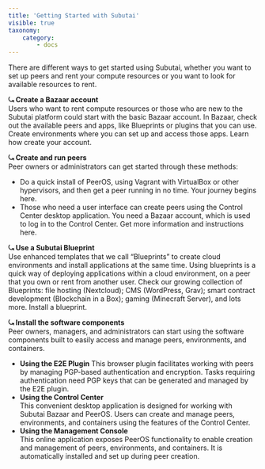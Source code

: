 ```yaml
---
title: 'Getting Started with Subutai'
visible: true
taxonomy:
    category:
        - docs
---
```


There are different ways to get started using Subutai, whether you want to set up peers and rent your compute resources or you want to look for available resources to rent.

**⤿ Create a Bazaar account**   
Users who want to rent compute resources or those who are new to the Subutai platform could start with the basic Bazaar account. In Bazaar, check out the available peers and apps, like Blueprints or plugins that you can use. Create environments where you can set up and access those apps. Learn how create your account.

**⤿ Create and run peers**   
Peer owners or administrators can get started through these methods:

* Do a quick install of PeerOS, using Vagrant with VirtualBox or other hypervisors, and then get a peer running in no time. Your journey begins here.   
* Those who need a user interface can create peers using the Control Center desktop application. You need a Bazaar account, which is used to log in to the Control Center. Get more information and instructions here.

**⤿ Use a Subutai Blueprint**   
Use enhanced templates that we call “Blueprints” to create cloud environments and install applications at the same time. Using blueprints is a quick way of deploying applications within a cloud environment, on a peer that you own or rent from another user. Check our growing collection of Blueprints: file hosting (Nextcloud); CMS (WordPress, Grav); smart contract development (Blockchain in a Box); gaming (Minecraft Server), and lots more. Install a blueprint.

**⤿ Install the software components**   
Peer owners, managers, and administrators can start using the software components built to easily access and manage peers, environments, and containers.

* **Using the E2E Plugin** 
  This browser plugin facilitates working with peers by managing PGP-based authentication and encryption. Tasks requiring authentication need PGP keys that can be generated and managed by the E2E plugin.
* **Using the Control Center**  
  This convenient desktop application is designed for working with Subutai Bazaar and PeerOS. Users can create and manage peers, environments, and containers using the features of the Control Center.
* **Using the Management Console**     
  This online application exposes PeerOS functionality to enable creation and management of peers, environments, and containers. It is automatically installed and set up during peer creation.
